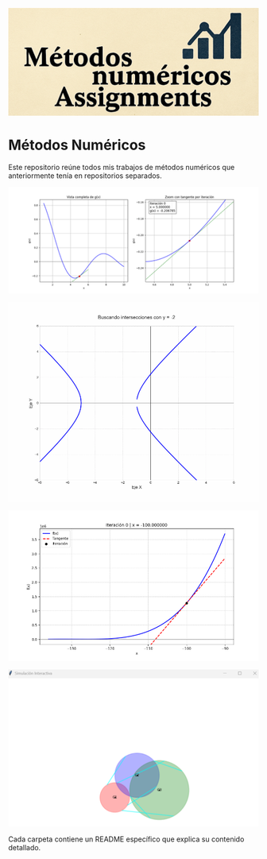 ![Banner General](generalb.png)

# Métodos Numéricos

Este repositorio reúne todos mis trabajos de métodos numéricos que anteriormente tenía en repositorios separados.




![Ejercicio 3](Taller-Clase/Ejercicio%203.gif)

![Intersecciones Animación](Taller-Clase/intersecciones_animacion.gif)

![Método de Newton](Taller-Clase/newton_method.gif)

![Proyecto 1B](Proyecto1B-MetodosNumericos-Geometria/image.png)

Cada carpeta contiene un README específico que explica su contenido detallado.